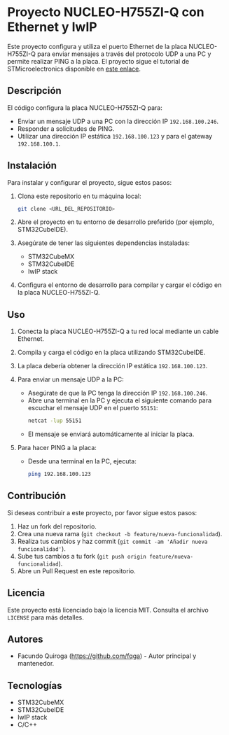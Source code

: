 # Proyecto NUCLEO-H755ZI-Q con Ethernet y lwIP

Este proyecto configura y utiliza el puerto Ethernet de la placa NUCLEO-H755ZI-Q para enviar mensajes a través del protocolo UDP a una PC y permite realizar PING a la placa. El proyecto sigue el tutorial de STMicroelectronics disponible en [este enlace](https://community.st.com/t5/stm32-mcus/how-to-create-a-project-for-stm32h7-with-ethernet-and-lwip-stack/ta-p/49308).

## Descripción

El código configura la placa NUCLEO-H755ZI-Q para:
- Enviar un mensaje UDP a una PC con la dirección IP `192.168.100.246`.
- Responder a solicitudes de PING.
- Utilizar una dirección IP estática `192.168.100.123` y para el gateway `192.168.100.1`.

## Instalación

Para instalar y configurar el proyecto, sigue estos pasos:

1. Clona este repositorio en tu máquina local:
    ```sh
    git clone <URL_DEL_REPOSITORIO>
    ```

2. Abre el proyecto en tu entorno de desarrollo preferido (por ejemplo, STM32CubeIDE).

3. Asegúrate de tener las siguientes dependencias instaladas:
    - STM32CubeMX
    - STM32CubeIDE
    - lwIP stack

4. Configura el entorno de desarrollo para compilar y cargar el código en la placa NUCLEO-H755ZI-Q.

## Uso

1. Conecta la placa NUCLEO-H755ZI-Q a tu red local mediante un cable Ethernet.

2. Compila y carga el código en la placa utilizando STM32CubeIDE.

3. La placa debería obtener la dirección IP estática `192.168.100.123`.

4. Para enviar un mensaje UDP a la PC:
    - Asegúrate de que la PC tenga la dirección IP `192.168.100.246`.
    - Abre una terminal en la PC y ejecuta el siguiente comando para escuchar el mensaje UDP en el puerto `55151`:
        ```sh
        netcat -lup 55151
        ```
    - El mensaje se enviará automáticamente al iniciar la placa.

5. Para hacer PING a la placa:
    - Desde una terminal en la PC, ejecuta:
        ```sh
        ping 192.168.100.123
        ```

## Contribución

Si deseas contribuir a este proyecto, por favor sigue estos pasos:

1. Haz un fork del repositorio.
2. Crea una nueva rama (`git checkout -b feature/nueva-funcionalidad`).
3. Realiza tus cambios y haz commit (`git commit -am 'Añadir nueva funcionalidad'`).
4. Sube tus cambios a tu fork (`git push origin feature/nueva-funcionalidad`).
5. Abre un Pull Request en este repositorio.

## Licencia

Este proyecto está licenciado bajo la licencia MIT. Consulta el archivo `LICENSE` para más detalles.

## Autores

- Facundo Quiroga (https://github.com/fqga) - Autor principal y mantenedor.

## Tecnologías

- STM32CubeMX
- STM32CubeIDE
- lwIP stack
- C/C++
